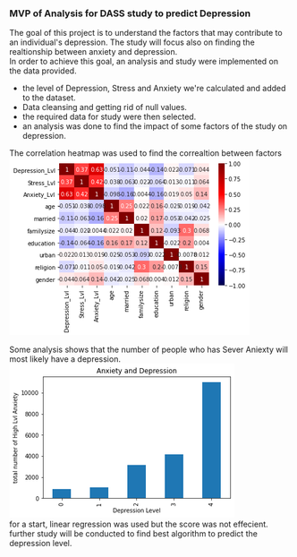 
<h3>MVP of Analysis for DASS study to predict Depression</h3>
The goal of this project is to understand the factors that may contribute to an individual's depression. The study will focus also on finding the realtionship between anxiety and depression.<br>
In order to achieve this goal, an analysis and study were implemented on the data provided.<br>
<ul>
  <li>the level of Depression, Stress and Anxiety we're calculated and added to the dataset.</li>
  <li>Data cleansing and getting rid of null values.</li>
  <li>the required data for study were then selected.</li>
  <li>an analysis was done to find the impact of some factors of the study on depression.</li>
    </ul>
The correlation heatmap was used to find the correaltion between factors<br>

<img src='https://github.com/NadaAlamri/Data-Science/blob/main/MVP/cor_map.png'>

Some analysis shows that the number of people who has Sever Aniexty will most likely have a depression.<br>
<img src='https://github.com/NadaAlamri/Data-Science/blob/main/MVP/anx.png'>
<br>for a start, linear regression was used but the score was not effecient.<br>
further study will be conducted to find best algorithm to predict the depression level.<br>
